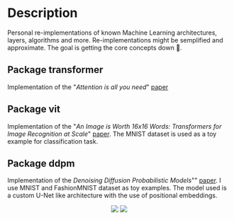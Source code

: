# Description
Personal re-implementations of known Machine Learning architectures, layers, algorithms and more.
Re-implementations might be semplified and approximate. The goal is getting the core concepts down 🙂.

## Package transformer
Implementation of the "_Attention is all you need_" [paper](https://arxiv.org/abs/1706.03762) 

## Package vit
Implementation of the "_An Image is Worth 16x16 Words: Transformers for Image Recognition at Scale_" [paper](https://openreview.net/forum?id=YicbFdNTTy).
The MNIST dataset is used as a toy example for classification task.

## Package ddpm
Implementation of the _Denoising Diffusion Probabilistic Models_"" [paper](https://arxiv.org/abs/2006.11239).
I use MNIST and FashionMNIST dataset as toy examples. The model used is a custom U-Net like architecture with the use of positional embeddings.

<center><img src="./ddpm/mnist.gif" /> <img src="./ddpm/fashion.gif" /></center>
